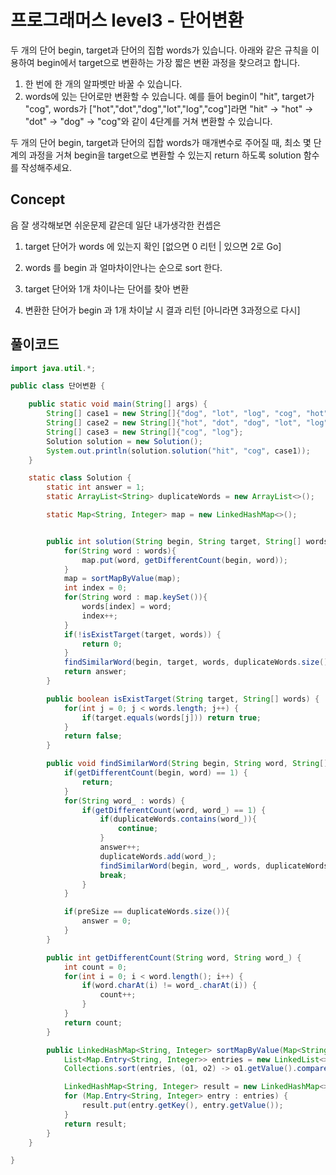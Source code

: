 # 프로그래머스 level3 - 단어변환

두 개의 단어 begin, target과 단어의 집합 words가 있습니다. 아래와 같은 규칙을 이용하여 begin에서 target으로 변환하는 가장 짧은 변환 과정을 찾으려고 합니다.

1. 한 번에 한 개의 알파벳만 바꿀 수 있습니다.
2. words에 있는 단어로만 변환할 수 있습니다.
   예를 들어 begin이 "hit", target가 "cog", words가 ["hot","dot","dog","lot","log","cog"]라면 "hit" -> "hot" -> "dot" -> "dog" -> "cog"와 같이 4단계를 거쳐 변환할 수 있습니다.

두 개의 단어 begin, target과 단어의 집합 words가 매개변수로 주어질 때, 최소 몇 단계의 과정을 거쳐 begin을 target으로 변환할 수 있는지 return 하도록 solution 함수를 작성해주세요.

## Concept

음 잘 생각해보면 쉬운문제 같은데 일단 내가생각한 컨셉은

1. target 단어가 words 에 있는지 확인 [없으면 0 리턴 | 있으면 2로 Go]

2. words 를 begin 과 얼마차이안나는 순으로 sort 한다.

3. target 단어와 1개 차이나는 단어를 찾아 변환 

4. 변환한 단어가 begin 과 1개 차이날 시 결과 리턴 [아니라면 3과정으로 다시]

## 풀이코드

```java
import java.util.*;

public class 단어변환 {

    public static void main(String[] args) {
        String[] case1 = new String[]{"dog", "lot", "log", "cog", "hot", "hog"};
        String[] case2 = new String[]{"hot", "dot", "dog", "lot", "log"};
        String[] case3 = new String[]{"cog", "log"};
        Solution solution = new Solution();
        System.out.println(solution.solution("hit", "cog", case1));
    }

    static class Solution {
        static int answer = 1;
        static ArrayList<String> duplicateWords = new ArrayList<>();

        static Map<String, Integer> map = new LinkedHashMap<>();


        public int solution(String begin, String target, String[] words) {
            for(String word : words){
                map.put(word, getDifferentCount(begin, word));
            }
            map = sortMapByValue(map);
            int index = 0;
            for(String word : map.keySet()){
                words[index] = word;
                index++;
            }
            if(!isExistTarget(target, words)) {
                return 0;
            }
            findSimilarWord(begin, target, words, duplicateWords.size());
            return answer;
        }

        public boolean isExistTarget(String target, String[] words) {
            for(int j = 0; j < words.length; j++) {
                if(target.equals(words[j])) return true;
            }
            return false;
        }

        public void findSimilarWord(String begin, String word, String[] words, int preSize) {
            if(getDifferentCount(begin, word) == 1) {
                return;
            }
            for(String word_ : words) {
                if(getDifferentCount(word, word_) == 1) {
                    if(duplicateWords.contains(word_)){
                        continue;
                    }
                    answer++;
                    duplicateWords.add(word_);
                    findSimilarWord(begin, word_, words, duplicateWords.size());
                    break;
                }
            }

            if(preSize == duplicateWords.size()){
                answer = 0;
            }
        }

        public int getDifferentCount(String word, String word_) {
            int count = 0;
            for(int i = 0; i < word.length(); i++) {
                if(word.charAt(i) != word_.charAt(i)) {
                    count++;
                }
            }
            return count;
        }

        public LinkedHashMap<String, Integer> sortMapByValue(Map<String, Integer> map) {
            List<Map.Entry<String, Integer>> entries = new LinkedList<>(map.entrySet());
            Collections.sort(entries, (o1, o2) -> o1.getValue().compareTo(o2.getValue()));

            LinkedHashMap<String, Integer> result = new LinkedHashMap<>();
            for (Map.Entry<String, Integer> entry : entries) {
                result.put(entry.getKey(), entry.getValue());
            }
            return result;
        }
    }

}
```

